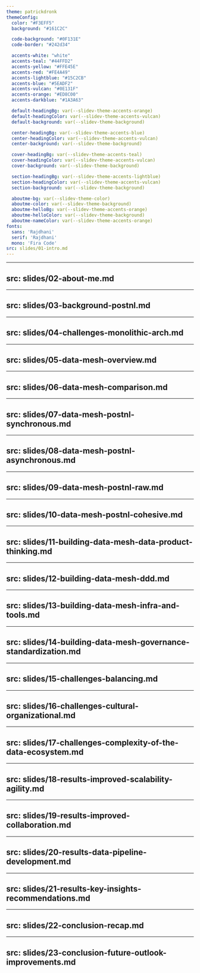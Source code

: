 ```yaml
---
theme: patrickdronk
themeConfig:
  color: "#F3EFF5"
  background: "#161C2C"

  code-background: "#0F131E"
  code-border: "#242d34"

  accents-white: "white"
  accents-teal: "#44FFD2"
  accents-yellow: "#FFE45E"
  accents-red: "#FE4A49"
  accents-lightblue: "#15C2CB"
  accents-blue: "#5EADF2"
  accents-vulcan: "#0E131F"
  accents-orange: "#ED8C00"
  accents-darkblue: "#1A3A63"

  default-headingBg: var(--slidev-theme-accents-orange)
  default-headingColor: var(--slidev-theme-accents-vulcan)
  default-background: var(--slidev-theme-background)

  center-headingBg: var(--slidev-theme-accents-blue)
  center-headingColor: var(--slidev-theme-accents-vulcan)
  center-background: var(--slidev-theme-background)

  cover-headingBg: var(--slidev-theme-accents-teal)
  cover-headingColor: var(--slidev-theme-accents-vulcan)
  cover-background: var(--slidev-theme-background)

  section-headingBg: var(--slidev-theme-accents-lightblue)
  section-headingColor: var(--slidev-theme-accents-vulcan)
  section-background: var(--slidev-theme-background)

  aboutme-bg: var(--slidev-theme-color)
  aboutme-color: var(--slidev-theme-background)
  aboutme-helloBg: var(--slidev-theme-accents-orange)
  aboutme-helloColor: var(--slidev-theme-background)
  aboutme-nameColor: var(--slidev-theme-accents-orange)
fonts:
  sans: 'Rajdhani'
  serif: 'Rajdhani'
  mono: 'Fira Code'
src: slides/01-intro.md
---
```

---
src: slides/02-about-me.md
---
---
src: slides/03-background-postnl.md
---
---
src: slides/04-challenges-monolithic-arch.md
---
---
src: slides/05-data-mesh-overview.md
---
---
src: slides/06-data-mesh-comparison.md
---
---
src: slides/07-data-mesh-postnl-synchronous.md
---
---
src: slides/08-data-mesh-postnl-asynchronous.md
---
---
src: slides/09-data-mesh-postnl-raw.md
---
---
src: slides/10-data-mesh-postnl-cohesive.md
---
---
src: slides/11-building-data-mesh-data-product-thinking.md
---
---
src: slides/12-building-data-mesh-ddd.md
---
---
src: slides/13-building-data-mesh-infra-and-tools.md
---
---
src: slides/14-building-data-mesh-governance-standardization.md
---
---
src: slides/15-challenges-balancing.md
---
---
src: slides/16-challenges-cultural-organizational.md
---
---
src: slides/17-challenges-complexity-of-the-data-ecosystem.md
---
---
src: slides/18-results-improved-scalability-agility.md
---
---
src: slides/19-results-improved-collaboration.md
---
---
src: slides/20-results-data-pipeline-development.md
---
---
src: slides/21-results-key-insights-recommendations.md
---
---
src: slides/22-conclusion-recap.md
---
---
src: slides/23-conclusion-future-outlook-improvements.md
---